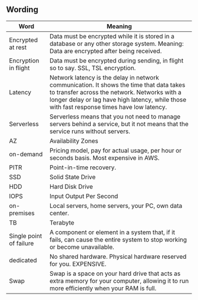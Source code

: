 ## Wording

Word                        | Meaning   
----------------------------|-----------
Encrypted at rest           | Data must be encrypted while it is stored in a database or any other storage system. Meaning: Data are encrypted after being received.     
Encryption in flight        | Data must be encrypted during sending, in flight so to say. SSL, TSL encryption. 
Latency                     | Network latency is the delay in network communication. It shows the time that data takes to transfer across the network. Networks with a longer delay or lag have high latency, while those with fast response times have low latency. 
Serverless                  | Serverless means that you not need to manage servers behind a service, but it not means that the service runs without servers.
AZ                          | Availability Zones
on-demand                   | Pricing model, pay for actual usage, per hour or seconds basis. Most expensive in AWS.
PITR                        | Point-in-time recovery.
SSD                         | Solid State Drive
HDD                         | Hard Disk Drive
IOPS                        | Input Output Per Second
on-premises                 | Local servers, home servers, your PC, own data center.
TB                          | Terabyte
Single point of failure     | A component or element in a system that, if it fails, can cause the entire system to stop working or become unavailable.
dedicated                   | No shared hardware. Physical hardware reserved for you. EXPENSIVE.
Swap                        | Swap is a space on your hard drive that acts as extra memory for your computer, allowing it to run more efficiently when your RAM is full.

